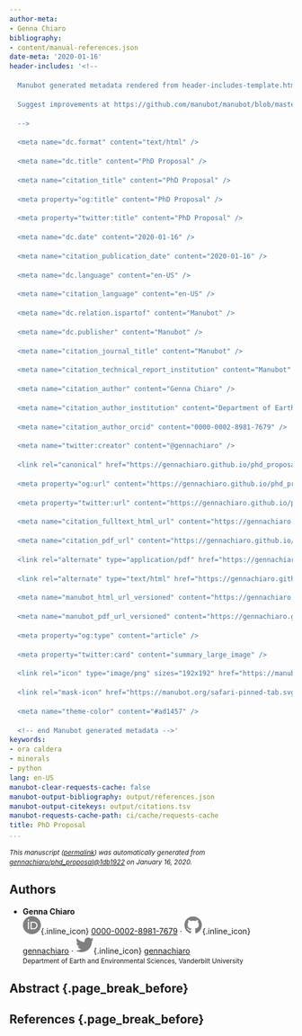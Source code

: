 ```yaml
---
author-meta:
- Genna Chiaro
bibliography:
- content/manual-references.json
date-meta: '2020-01-16'
header-includes: '<!--

  Manubot generated metadata rendered from header-includes-template.html.

  Suggest improvements at https://github.com/manubot/manubot/blob/master/manubot/process/header-includes-template.html

  -->

  <meta name="dc.format" content="text/html" />

  <meta name="dc.title" content="PhD Proposal" />

  <meta name="citation_title" content="PhD Proposal" />

  <meta property="og:title" content="PhD Proposal" />

  <meta property="twitter:title" content="PhD Proposal" />

  <meta name="dc.date" content="2020-01-16" />

  <meta name="citation_publication_date" content="2020-01-16" />

  <meta name="dc.language" content="en-US" />

  <meta name="citation_language" content="en-US" />

  <meta name="dc.relation.ispartof" content="Manubot" />

  <meta name="dc.publisher" content="Manubot" />

  <meta name="citation_journal_title" content="Manubot" />

  <meta name="citation_technical_report_institution" content="Manubot" />

  <meta name="citation_author" content="Genna Chiaro" />

  <meta name="citation_author_institution" content="Department of Earth and Environmental Sciences, Vanderbilt University" />

  <meta name="citation_author_orcid" content="0000-0002-8981-7679" />

  <meta name="twitter:creator" content="@gennachiaro" />

  <link rel="canonical" href="https://gennachiaro.github.io/phd_proposal/" />

  <meta property="og:url" content="https://gennachiaro.github.io/phd_proposal/" />

  <meta property="twitter:url" content="https://gennachiaro.github.io/phd_proposal/" />

  <meta name="citation_fulltext_html_url" content="https://gennachiaro.github.io/phd_proposal/" />

  <meta name="citation_pdf_url" content="https://gennachiaro.github.io/phd_proposal/manuscript.pdf" />

  <link rel="alternate" type="application/pdf" href="https://gennachiaro.github.io/phd_proposal/manuscript.pdf" />

  <link rel="alternate" type="text/html" href="https://gennachiaro.github.io/phd_proposal/v/1db1922e1970fbf8270021b483b9d5c8790c58df/" />

  <meta name="manubot_html_url_versioned" content="https://gennachiaro.github.io/phd_proposal/v/1db1922e1970fbf8270021b483b9d5c8790c58df/" />

  <meta name="manubot_pdf_url_versioned" content="https://gennachiaro.github.io/phd_proposal/v/1db1922e1970fbf8270021b483b9d5c8790c58df/manuscript.pdf" />

  <meta property="og:type" content="article" />

  <meta property="twitter:card" content="summary_large_image" />

  <link rel="icon" type="image/png" sizes="192x192" href="https://manubot.org/favicon-192x192.png" />

  <link rel="mask-icon" href="https://manubot.org/safari-pinned-tab.svg" color="#ad1457" />

  <meta name="theme-color" content="#ad1457" />

  <!-- end Manubot generated metadata -->'
keywords:
- ora caldera
- minerals
- python
lang: en-US
manubot-clear-requests-cache: false
manubot-output-bibliography: output/references.json
manubot-output-citekeys: output/citations.tsv
manubot-requests-cache-path: ci/cache/requests-cache
title: PhD Proposal
...
```







<small><em>
This manuscript
([permalink](https://gennachiaro.github.io/phd_proposal/v/1db1922e1970fbf8270021b483b9d5c8790c58df/))
was automatically generated
from [gennachiaro/phd_proposal@1db1922](https://github.com/gennachiaro/phd_proposal/tree/1db1922e1970fbf8270021b483b9d5c8790c58df)
on January 16, 2020.
</em></small>

## Authors



+ **Genna Chiaro**<br>
    ![ORCID icon](images/orcid.svg){.inline_icon}
    [0000-0002-8981-7679](https://orcid.org/0000-0002-8981-7679)
    · ![GitHub icon](images/github.svg){.inline_icon}
    [gennachiaro](https://github.com/gennachiaro)
    · ![Twitter icon](images/twitter.svg){.inline_icon}
    [gennachiaro](https://twitter.com/gennachiaro)<br>
  <small>
     Department of Earth and Environmental Sciences, Vanderbilt University
  </small>



## Abstract {.page_break_before}




## References {.page_break_before}

<!-- Explicitly insert bibliography here -->
<div id="refs"></div>


